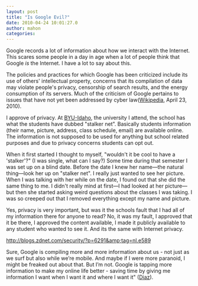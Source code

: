 ```yaml
---
layout: post
title: "Is Google Evil?"
date: 2010-04-24 10:01:27.0
author: mahon
categories: 
---
```

Google records a lot of information about how we interact with the Internet. This scares some people in a day in age when a lot of people think that Google <em>is</em> the Internet. I have a lot to say about this.

<span class="quote">The policies and practices for which Google has been criticized include its use of others' intellectual property, concerns that its compilation of data may violate people's privacy, censorship of search results, and the energy consumption of its servers. Much of the criticism of Google pertains to issues that have not yet been addressed by cyber law(<a href="http://en.wikipedia.org/wiki/Criticism_of_Google">Wikipedia</a>, April 23, 2010).</span>

I approve of privacy. At <a href="http://www.byui.edu">BYU-Idaho</a>, the university I attend, the school has what the students have dubbed "stalker net". Basically students information (their name, picture, address, class schedule, email) are available online. The information is not supposed to be used for anything but school related purposes and due to privacy concerns students can opt out.

When it first started I thought to myself, "wouldn't it be cool to have a 'stalker'?" (I was single, what can I say?) Some time during that semester I was set up on a blind date. Before the date I knew her name—the natural thing—look her up on "stalker net". I really just wanted to see her picture. When I was talking with her while on the date, I found out that she did the same thing to me. I didn't really mind at first—I had looked at her picture—but then she started asking weird questions about the classes I was taking. I was so creeped out that I removed everything except my name and picture.

Yes, privacy is very important, but was it the schools fault that I had all of my information there for anyone to read? No, it was my fault, I approved that it be there, I approved the content available, I made it publicly available to any student who wanted to see it. And its the same with Internet privacy.



<a href="http://blogs.zdnet.com/security/?p=6291&amp;tag=nl.e589">http://blogs.zdnet.com/security/?p=6291&amp;tag=nl.e589</a>

<span class="quote">Sure, Google is compiling more and more information about us - not just as we surf but also while we’re mobile. And maybe if I were more paranoid, I might be freaked out about that. But I’m not. Google is tapping more information to make my online life better - saving time by giving me information I want when I want it and where I want it" (<a href="http://blogs.zdnet.com/BTL/?p=28178&amp;tag=nl.e539">Diaz</a>).</span>